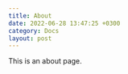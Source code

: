 ```yaml
---
title: About
date: 2022-06-28 13:47:25 +0300
category: Docs
layout: post
---
```


This is an about page.
